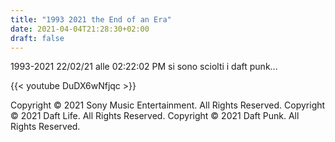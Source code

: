 ```yaml
---
title: "1993 2021 the End of an Era"
date: 2021-04-04T21:28:30+02:00
draft: false
---
```

1993-2021
22/02/21
alle 02:22:02 PM
si sono sciolti i daft punk...

{{< youtube DuDX6wNfjqc >}}





Copyright © 2021 Sony Music Entertainment. All Rights Reserved.
Copyright © 2021 Daft Life. All Rights Reserved.
Copyright © 2021 Daft Punk. All Rights Reserved.
